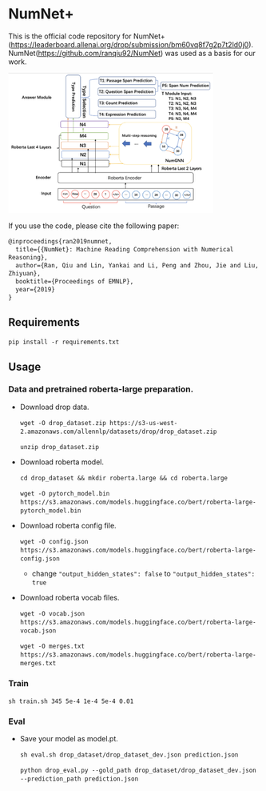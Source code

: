 # NumNet+

This is the official code repository for NumNet+(https://leaderboard.allenai.org/drop/submission/bm60vq8f7g2p7t2ld0j0).
NumNet(https://github.com/ranqiu92/NumNet) was used as a basis for our work.

<img src="numnet_plus_pic.png" alt="Framework" style="zoom:40%;" />

If you use the code, please cite the following paper:

```
@inproceedings{ran2019numnet,
  title={{NumNet}: Machine Reading Comprehension with Numerical Reasoning},
  author={Ran, Qiu and Lin, Yankai and Li, Peng and Zhou, Jie and Liu, Zhiyuan},
  booktitle={Proceedings of EMNLP},
  year={2019}
}
```

## Requirements

`pip install -r requirements.txt`

## Usage
### Data and pretrained roberta-large preparation.
- Download drop data.
  
  `wget -O drop_dataset.zip https://s3-us-west-2.amazonaws.com/allennlp/datasets/drop/drop_dataset.zip`
  
  `unzip drop_dataset.zip`

- Download roberta model.
 
  `cd drop_dataset && mkdir roberta.large && cd roberta.large `
  
  `wget -O pytorch_model.bin https://s3.amazonaws.com/models.huggingface.co/bert/roberta-large-pytorch_model.bin`

- Download roberta config file.
  
  `wget -O config.json https://s3.amazonaws.com/models.huggingface.co/bert/roberta-large-config.json`
  - change `"output_hidden_states": false` to `"output_hidden_states": true`
  
  
- Download roberta vocab files.
  
  `wget -O vocab.json https://s3.amazonaws.com/models.huggingface.co/bert/roberta-large-vocab.json`
  
  `wget -O merges.txt https://s3.amazonaws.com/models.huggingface.co/bert/roberta-large-merges.txt`  
  
### Train 

`sh train.sh 345 5e-4 1e-4 5e-4 0.01`

### Eval
- Save your model as model.pt.
    
    `sh eval.sh drop_dataset/drop_dataset_dev.json prediction.json`
    
    `python drop_eval.py --gold_path drop_dataset/drop_dataset_dev.json --prediction_path prediction.json`
